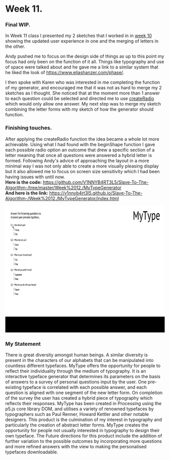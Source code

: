 # Week 11.
### Final WIP.
In Week 11 class I presented my 2 sketches that I worked in in [week 10](https://github.com/V1NNYB4RT3L5/Slave-To-The-Algorithm-/tree/master/Week%2010.) showing the updated user experience in one and the merging of letters in the other. 

Andy pushed me to focus on the design side of things as up to this point my focus had only been on the function of it all. Things like typography and use of space were talked about and he gave me a link to a similar system that he liked the look of https://www.eliashanzer.com/phase/. 

I then spoke with Karen who was interested in me completing the function of my generator, and encouraged me that it was not as hard to merge my 2 sketches as I thought. She noticed that at the moment more than 1 answer to each question could be selected and directed me to use [createRadio](https://p5js.org/reference/#/p5/createRadio) which would only allow one answer. My next step was to merge my sketch combining the letter forms with my sketch of how the generator should function. 

### Finishing touches.
After applying the createRadio function the idea became a whole lot more achievable. Using what I had found with the beginShape function I gave each possible radio option an outcome that drew a specific section of a letter meaning that once all questions were answered a hybrid letter is formed. Following Andy's advice of approaching the layout in a more minimal way I was not only able to create a more visually pleasing display but it also allowed me to focus on screen size sensitivity which I had been having issues with until now.  <br/>
**Here is the code:** https://github.com/V1NNYB4RT3L5/Slave-To-The-Algorithm-/tree/master/Week%2012./MyTypeGenerator<br/>
**And here is the link:** https://v1nnyb4rt3l5.github.io/Slave-To-The-Algorithm-/Week%2012./MyTypeGenerator/index.html

<p Align = center ><img height = "400px" src = https://github.com/V1NNYB4RT3L5/Slave-To-The-Algorithm-/blob/master/MyType./MYTYPEfinal.gif>

### My Statement 

There is great diversity amongst human beings. A similar diversity is present in the characters of our alphabets that can be manipulated into countless different typefaces. MyType offers the opportunity for people to reflect their individuality through the medium of typography. It is an interactive typeface generator that determines its parameters on the basis of answers to a survey of personal questions input by the user. One pre-existing typeface is correlated with each possible answer, and each question is aligned with one segment of the new letter form. On completion of the survey the user has created a hybrid piece of typography which reflects their responses. MyType has been created in Processing using the p5.js core library DOM, and utilises a variety of renowned typefaces by typographers such as Paul Renner, Howard Kettler and other notable designers. This product is the culmination of my interest in typography and particularly the creation of abstract letter forms. MyType creates the opportunity for people not usually interested in typography to design their own typeface. The Future directions for this product include the addition of further variation to the possible outcomes by incorporating more questions and more refined answers with the view to making the personalised typefaces downloadable.  
